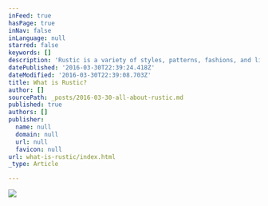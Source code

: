 ```yaml
---
inFeed: true
hasPage: true
inNav: false
inLanguage: null
starred: false
keywords: []
description: 'Rustic is a variety of styles, patterns, fashions, and lifestyles.  It’s the little girl with a ruffles and lace dress.  It’s a home filled with decor of burlap and flowers.  It’s the hunter or huntress covered in camo or the rodeo cowgirl with tassles and conchos.  It is a mix of country, vintage, cowgirl, chic, shabby, antiqued, western, and more…'
datePublished: '2016-03-30T22:39:24.418Z'
dateModified: '2016-03-30T22:39:08.703Z'
title: What is Rustic?
author: []
sourcePath: _posts/2016-03-30-all-about-rustic.md
published: true
authors: []
publisher:
  name: null
  domain: null
  url: null
  favicon: null
url: what-is-rustic/index.html
_type: Article

---
```

![](https://the-grid-user-content.s3-us-west-2.amazonaws.com/ed229ecb-b163-4997-9df8-e419fd27dae9.jpg)